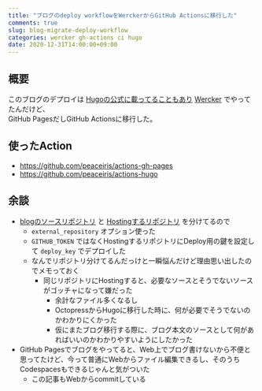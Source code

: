 ```yaml
---
title: "ブログのdeploy workflowをWerckerからGitHub Actionsに移行した"
comments: true
slug: blog-migrate-deploy-workflow
categories: wercker gh-actions ci hugo
date: 2020-12-31T14:00:00+09:00
---
```


## 概要

このブログのデプロイは [Hugoの公式に載ってることもあり](https://gohugo.io/hosting-and-deployment/deployment-with-wercker/) [Wercker](https://app.wercker.com/) でやってたんだけど、  
GitHub PagesだしGitHub Actionsに移行した。

## 使ったAction

- https://github.com/peaceiris/actions-gh-pages
- https://github.com/peaceiris/actions-hugo

## 余談

- [blogのソースリポジトリ](https://github.com/onigra/blog) と [Hostingするリポジトリ](https://github.com/onigra/blog) を分けてるので
  - `external_repository` オプション使った
  - `GITHUB_TOKEN` ではなくHostingするリポジトリにDeploy用の鍵を設定して `deploy_key` でデプロイした
  - なんでリポジトリ分けてるんだっけと一瞬悩んだけど理由思い出したのでメモっておく
    - 同じリポジトリにHostingすると、必要なソースとそうでないソースがゴッチャになって嫌だった
      - 余計なファイル多くなるし
      - OctopressからHugoに移行した時に、何が必要でそうでないのかわかりにくかった
      - 仮にまたブログ移行する際に、ブログ本文のソースとして何があればいいのかわかりやすいようにしたかった
- GitHub Pagesでブログをやってると、Web上でブログ書けないから不便と思ってたけど、今って普通にWebからファイル編集できるし、そのうちCodespacesもできるじゃんと気がついた
  - この記事もWebからcommitしている
